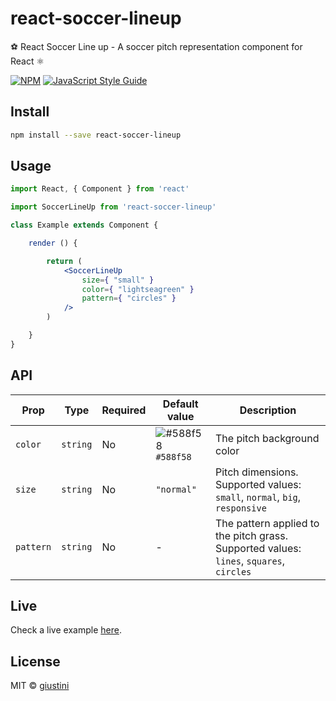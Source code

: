 # react-soccer-lineup

⚽ React Soccer Line up - A soccer pitch representation component for React ⚛️

[![NPM](https://img.shields.io/npm/v/react-soccer-lineup.svg)](https://www.npmjs.com/package/react-soccer-lineup) [![JavaScript Style Guide](https://img.shields.io/badge/code_style-standard-brightgreen.svg)](https://standardjs.com)


## Install

```bash
npm install --save react-soccer-lineup
```


## Usage

```jsx
import React, { Component } from 'react'

import SoccerLineUp from 'react-soccer-lineup'

class Example extends Component {

    render () {

        return (
            <SoccerLineUp
                size={ "small" }
                color={ "lightseagreen" }
                pattern={ "circles" }
            />
        )

    }
}
```


## API

 Prop | Type | Required | Default value | Description
 ---- | ---- | -------- | ------------- | -----------
 `color` | `string` | No | ![#588f58](https://placehold.it/15/588f58/000000?text=+) `#588f58` | The pitch background color
 `size` | `string` | No | `"normal"` | Pitch dimensions. Supported values: `small`, `normal`, `big`, `responsive`
 `pattern` | `string` | No | - | The pattern applied to the pitch grass. Supported values: `lines`, `squares`, `circles`


## Live

Check a live example [here](https://rsl-example.netlify.com/).


## License

MIT © [giustini](https://github.com/giustini)
